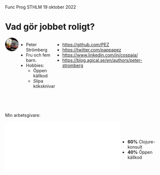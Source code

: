 <div class="slide">

Func Prog STHLM 19 oktober 2022

# Vad gör jobbet roligt?


<div style="display: flex; flex-direction: row;">
<div style="display: flex; flex-direction: column; flex: 1;">
<div style="display: flex; flex-direction: row; flex: 1; justify-items: space-between; align-items: flex-start;">
<div  style="flex: 0.8;">
<img src="pappapez.png" width=220 />
</div>
<div style="flex: 1.5; margin-right" >

* Peter Strömberg
* Fru och fem barn.
* Hobbies:
  * Öppen källkod
  * Slipa köksknivar 

</div>

<div style="flex: 3;">

* https://github.com/PEZ
* https://twitter.com/pappapez
* https://www.linkedin.com/in/cospaia/
* https://blog.agical.se/en/authors/peter-stromberg

</div>


<div style="flex: 1;">
&nbsp;
</div>


</div>


<div style="display: flex; flex-direction: column; justify-content: space-between; margin-top: 50px">

<div>

<p class="mb-0">
Min arbetsgivare:
</p>

</div>
  

  <div style="display: flex; flex: 2; flex-direction: column; justify-content: space-between; margin-bottom: 50px;">
    <div style="display: flex; flex-direction: row; justify-content: flex-start; align-items: center;">
      <img src="agical.svg" height="160">
      <div style="padding-top: 20px">

* **60%** Clojure-konsult
* **40%** Öppen källkod
      </div>
    </div>
  </div>

</div>
</div>
</div>

</div>
